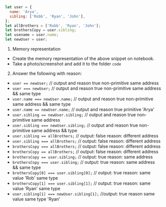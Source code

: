 ```js
let user = {
  name: 'Arya',
  sibling: ['Robb', 'Ryan', 'John'],
};
let allBrothers = ['Robb', 'Ryan', 'John'];
let brothersCopy = user.sibling;
let usename = user.name;
let newUser = user;
```

1. Memory representation

- Create the memory representation of the above snippet on notebook.
- Take a photo/screenshot and add it to the folder `code`

<!-- To add this image here use ![name](./hello.jpg) -->

2. Answer the following with reason:

- `user == newUser;` // output and reason true non-primitive same address
- `user === newUser;` // output and reason true non-primitive same address && same type
- `user.name === newUser.name;` // output and reason true non-primitive same address && same type
- `user.name == newUser.name;`  // output and reason true primitive 'Arya'
- `user.sibling == newUser.sibling;`  // output and reason true non-primitive same address 
- `user.sibling === newUser.sibling;` // output and reason true non-primitive same address && type
- `user.sibling == allBrothers;` // output: false reason: different address
- `user.sibling === allBrothers;` // output: false reason: different address
- `brothersCopy === allBrothers;` // output: false reason: different address
- `brothersCopy == allBrothers;` // output: false reason: different address
- `brothersCopy == user.sibling;` // output: true reason: same address
- `brothersCopy === user.sibling;` // output: true reason: same address && same type
- `brothersCopy[0] === user.sibling[0];` // output: true reason: same value 'Rob' same type
- `brothersCopy[1] === user.sibling[1];` // output: true reason: same value 'Ryan' same type
- `user.sibling[1] === newUser.sibling[1];` //output: true reason same value same type 'Ryan'

